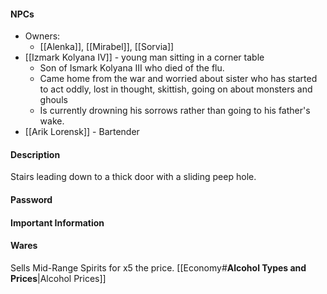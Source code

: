 #### NPCs
- Owners:
	- [[Alenka]], [[Mirabel]], [[Sorvia]]
- [[Izmark Kolyana IV]] - young man sitting in a corner table
	- Son of Ismark Kolyana III who died of the flu.
	- Came home from the war and worried about sister who has started to act oddly, lost in thought, skittish, going on about monsters and ghouls
	- Is currently drowning his sorrows rather than going to his father's wake.
- [[Arik Lorensk]] - Bartender

#### Description
Stairs leading down to a thick door with a sliding peep hole.

#### Password


#### Important Information


#### Wares
Sells Mid-Range Spirits for x5 the price.
[[Economy#**Alcohol Types and Prices**|Alcohol Prices]]
